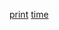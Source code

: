 [print](http://blog.csdn.net/jcjc918/article/details/9354815)
[time](http://www.runoob.com/python/python-date-time.html)

